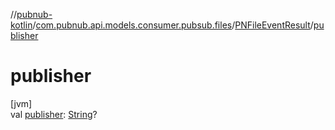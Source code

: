 //[pubnub-kotlin](../../../index.md)/[com.pubnub.api.models.consumer.pubsub.files](../index.md)/[PNFileEventResult](index.md)/[publisher](publisher.md)

# publisher

[jvm]\
val [publisher](publisher.md): [String](https://kotlinlang.org/api/latest/jvm/stdlib/kotlin/-string/index.html)?
